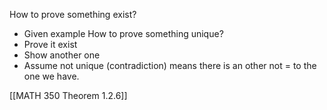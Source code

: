 How to prove something exist?
- Given example
How to prove something unique?
- Prove it exist
- Show another one 
- Assume not unique (contradiction) means there is an other not = to the one we have. 

[[MATH 350 Theorem 1.2.6]]
